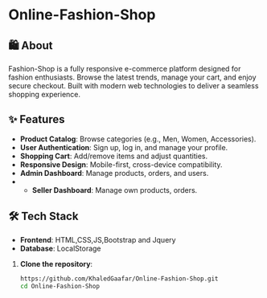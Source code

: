 # Online-Fashion-Shop

## 🛍️ About  
Fashion-Shop is a fully responsive e-commerce platform designed for fashion enthusiasts. Browse the latest trends, manage your cart, and enjoy secure checkout. Built with modern web technologies to deliver a seamless shopping experience.  

## ✨ Features  
- **Product Catalog**: Browse categories (e.g., Men, Women, Accessories).  
- **User Authentication**: Sign up, log in, and manage your profile.  
- **Shopping Cart**: Add/remove items and adjust quantities.  
- **Responsive Design**: Mobile-first, cross-device compatibility.   
- **Admin Dashboard**: Manage products, orders, and users.
- - **Seller Dashboard**: Manage  own products, orders.

## 🛠️ Tech Stack  
- **Frontend**: HTML,CSS,JS,Bootstrap and Jquery
- **Database**: LocalStorage

1. **Clone the repository**:  
   ```bash  
   https://github.com/KhaledGaafar/Online-Fashion-Shop.git
   cd Online-Fashion-Shop  
